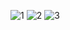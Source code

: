 ![1](https://github.com/user-attachments/assets/1daffa62-717c-4c4c-8865-cf9c2c355112)
![2](https://github.com/user-attachments/assets/99a56ad8-90f5-4c2b-a018-0171bfe39e31)
![3](https://github.com/user-attachments/assets/6adbd00b-0743-4358-9130-9b27e66e0e5b)
